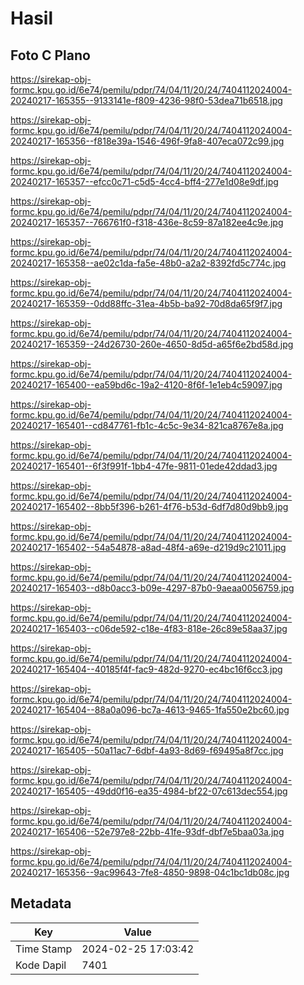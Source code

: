 # Hasil

## Foto C Plano

https://sirekap-obj-formc.kpu.go.id/6e74/pemilu/pdpr/74/04/11/20/24/7404112024004-20240217-165355--9133141e-f809-4236-98f0-53dea71b6518.jpg

https://sirekap-obj-formc.kpu.go.id/6e74/pemilu/pdpr/74/04/11/20/24/7404112024004-20240217-165356--f818e39a-1546-496f-9fa8-407eca072c99.jpg

https://sirekap-obj-formc.kpu.go.id/6e74/pemilu/pdpr/74/04/11/20/24/7404112024004-20240217-165357--efcc0c71-c5d5-4cc4-bff4-277e1d08e9df.jpg

https://sirekap-obj-formc.kpu.go.id/6e74/pemilu/pdpr/74/04/11/20/24/7404112024004-20240217-165357--766761f0-f318-436e-8c59-87a182ee4c9e.jpg

https://sirekap-obj-formc.kpu.go.id/6e74/pemilu/pdpr/74/04/11/20/24/7404112024004-20240217-165358--ae02c1da-fa5e-48b0-a2a2-8392fd5c774c.jpg

https://sirekap-obj-formc.kpu.go.id/6e74/pemilu/pdpr/74/04/11/20/24/7404112024004-20240217-165359--0dd88ffc-31ea-4b5b-ba92-70d8da65f9f7.jpg

https://sirekap-obj-formc.kpu.go.id/6e74/pemilu/pdpr/74/04/11/20/24/7404112024004-20240217-165359--24d26730-260e-4650-8d5d-a65f6e2bd58d.jpg

https://sirekap-obj-formc.kpu.go.id/6e74/pemilu/pdpr/74/04/11/20/24/7404112024004-20240217-165400--ea59bd6c-19a2-4120-8f6f-1e1eb4c59097.jpg

https://sirekap-obj-formc.kpu.go.id/6e74/pemilu/pdpr/74/04/11/20/24/7404112024004-20240217-165401--cd847761-fb1c-4c5c-9e34-821ca8767e8a.jpg

https://sirekap-obj-formc.kpu.go.id/6e74/pemilu/pdpr/74/04/11/20/24/7404112024004-20240217-165401--6f3f991f-1bb4-47fe-9811-01ede42ddad3.jpg

https://sirekap-obj-formc.kpu.go.id/6e74/pemilu/pdpr/74/04/11/20/24/7404112024004-20240217-165402--8bb5f396-b261-4f76-b53d-6df7d80d9bb9.jpg

https://sirekap-obj-formc.kpu.go.id/6e74/pemilu/pdpr/74/04/11/20/24/7404112024004-20240217-165402--54a54878-a8ad-48f4-a69e-d219d9c21011.jpg

https://sirekap-obj-formc.kpu.go.id/6e74/pemilu/pdpr/74/04/11/20/24/7404112024004-20240217-165403--d8b0acc3-b09e-4297-87b0-9aeaa0056759.jpg

https://sirekap-obj-formc.kpu.go.id/6e74/pemilu/pdpr/74/04/11/20/24/7404112024004-20240217-165403--c06de592-c18e-4f83-818e-26c89e58aa37.jpg

https://sirekap-obj-formc.kpu.go.id/6e74/pemilu/pdpr/74/04/11/20/24/7404112024004-20240217-165404--40185f4f-fac9-482d-9270-ec4bc16f6cc3.jpg

https://sirekap-obj-formc.kpu.go.id/6e74/pemilu/pdpr/74/04/11/20/24/7404112024004-20240217-165404--88a0a096-bc7a-4613-9465-1fa550e2bc60.jpg

https://sirekap-obj-formc.kpu.go.id/6e74/pemilu/pdpr/74/04/11/20/24/7404112024004-20240217-165405--50a11ac7-6dbf-4a93-8d69-f69495a8f7cc.jpg

https://sirekap-obj-formc.kpu.go.id/6e74/pemilu/pdpr/74/04/11/20/24/7404112024004-20240217-165405--49dd0f16-ea35-4984-bf22-07c613dec554.jpg

https://sirekap-obj-formc.kpu.go.id/6e74/pemilu/pdpr/74/04/11/20/24/7404112024004-20240217-165406--52e797e8-22bb-41fe-93df-dbf7e5baa03a.jpg

https://sirekap-obj-formc.kpu.go.id/6e74/pemilu/pdpr/74/04/11/20/24/7404112024004-20240217-165356--9ac99643-7fe8-4850-9898-04c1bc1db08c.jpg


## Metadata

| Key        | Value               |
| ---------- | ------------------- |
| Time Stamp | 2024-02-25 17:03:42 |
| Kode Dapil | 7401                |



